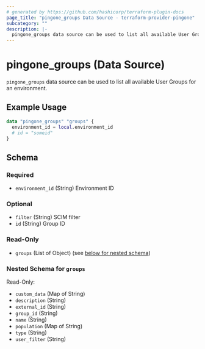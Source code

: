 ```yaml
---
# generated by https://github.com/hashicorp/terraform-plugin-docs
page_title: "pingone_groups Data Source - terraform-provider-pingone"
subcategory: ""
description: |-
  pingone_groups data source can be used to list all available User Groups for an environment.
---
```


# pingone_groups (Data Source)

`pingone_groups` data source can be used to list all available User Groups for an environment.

## Example Usage

```terraform
data "pingone_groups" "groups" {
  environment_id = local.environment_id
  # id = "someid"
}
```

<!-- schema generated by tfplugindocs -->
## Schema

### Required

- `environment_id` (String) Environment ID

### Optional

- `filter` (String) SCIM filter
- `id` (String) Group ID

### Read-Only

- `groups` (List of Object) (see [below for nested schema](#nestedatt--groups))

<a id="nestedatt--groups"></a>
### Nested Schema for `groups`

Read-Only:

- `custom_data` (Map of String)
- `description` (String)
- `external_id` (String)
- `group_id` (String)
- `name` (String)
- `population` (Map of String)
- `type` (String)
- `user_filter` (String)


